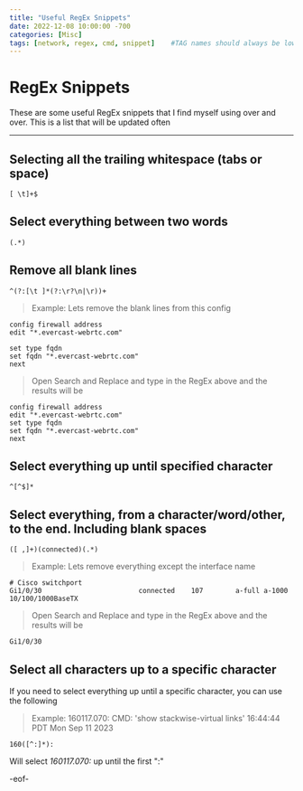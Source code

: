 ```yaml
---
title: "Useful RegEx Snippets"
date: 2022-12-08 10:00:00 -700
categories: [Misc]
tags: [network, regex, cmd, snippet]    #TAG names should always be lowercase
---
```


# RegEx Snippets

These are some useful RegEx snippets that I find myself using over and over. This is a list that will be updated often

---

## Selecting all the trailing whitespace (tabs or space)

```shell
[ \t]+$
```

## Select everything between two words

```shell
(.*)
```

## Remove all blank lines

```shell
^(?:[\t ]*(?:\r?\n|\r))+
```

> Example: Lets remove the blank lines from this config

```shell
config firewall address
edit "*.evercast-webrtc.com"

set type fqdn
set fqdn "*.evercast-webrtc.com"
next
```

> Open Search and Replace and type in the RegEx above and the results will be

```shell
config firewall address
edit "*.evercast-webrtc.com"
set type fqdn
set fqdn "*.evercast-webrtc.com"
next
```

## Select everything up until specified character

```shell
^[^$]*
```

## Select everything, from a character/word/other, to the end. Including blank spaces

```shell
([ ,]+)(connected)(.*)
```

> Example: Lets remove everything except the interface name

```shell
# Cisco switchport
Gi1/0/30                        connected    107        a-full a-1000 10/100/1000BaseTX
```

> Open Search and Replace and type in the RegEx above and the results will be

```shell
Gi1/0/30
```

## Select all characters up to a specific character

If you need to select everything up until a specific character, you can use the following

> Example: 160117.070: CMD: 'show stackwise-virtual links' 16:44:44 PDT Mon Sep 11 2023

```shell
160([^:]*):
```

Will select _160117.070:_ up until the first ":"

-eof-
